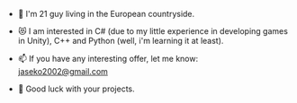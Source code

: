 - 👀 I'm 21 guy living in the European countryside.

- 😻 I am interested in C# (due to my little experience in developing games in Unity), C++ and Python (well, i'm learning it at least).

- 📫 If you have any interesting offer, let me know: jaseko2002@gmail.com

- 💪 Good luck with your projects.
